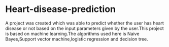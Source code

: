 # Heart-disease-prediction
A project was created which was able to predict whether the user has heart disease or not based on the input parameters given by the user.This project is based on machine learning.The algorithms used here is Naive Bayes,Support vector machine,logistic regression and decision tree.

